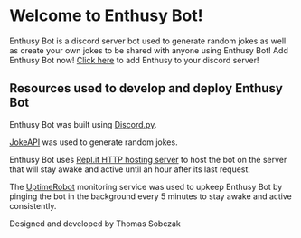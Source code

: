 # Welcome to Enthusy Bot!
Enthusy Bot is a discord server bot used to generate random jokes as well as create your own jokes to be shared with anyone using Enthusy Bot!
Add Enthusy Bot now! [Click here](https://discord.com/api/oauth2/authorize?client_id=823999272546205706&permissions=519232&scope=bot) to add Enthusy to your discord server!

## Resources used to develop and deploy Enthusy Bot

Enthusy Bot was built using [Discord.py](https://discordpy.readthedocs.io/en/stable/intro.html).

[JokeAPI](https://sv443.net/jokeapi/v2/) was used to generate random jokes.

Enthusy Bot uses [Repl.it HTTP hosting server](https://docs.replit.com/hosting/deploying-http-servers) to host the bot on the server that will stay awake and active until an hour after its last request.

The [UptimeRobot](https://uptimerobot.com) monitoring service was used to upkeep Enthusy Bot by pinging the bot in the background every 5 minutes to stay awake and active consistently.

Designed and developed by Thomas Sobczak
